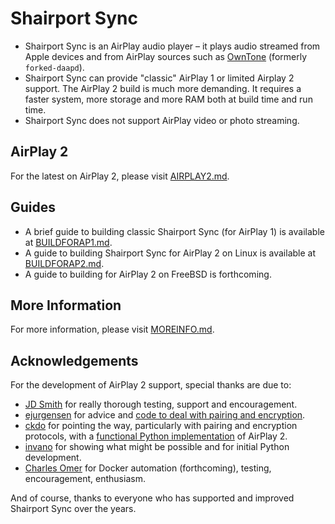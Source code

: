 
Shairport Sync
=============
* Shairport Sync is an AirPlay audio player – it plays audio streamed from Apple devices and from AirPlay sources such as [OwnTone](https://github.com/owntone/owntone-server) (formerly `forked-daapd`).
* Shairport Sync can provide "classic" AirPlay 1 or limited Airplay 2 support. The AirPlay 2 build is much more demanding. It requires a faster system, more storage and more RAM both at build time and run time.
* Shairport Sync does not support AirPlay video or photo streaming.

AirPlay 2
---
For the latest on AirPlay 2, please visit [AIRPLAY2.md](https://github.com/mikebrady/shairport-sync/blob/development/AIRPLAY2.md).

Guides
---
* A brief guide to building classic Shairport Sync (for AirPlay 1) is available at [BUILDFORAP1.md](https://github.com/mikebrady/shairport-sync/blob/development/BUILDFORAP1.md).
* A guide to building Shairport Sync for AirPlay 2 on Linux is available at [BUILDFORAP2.md](https://github.com/mikebrady/shairport-sync/blob/development/BUILDFORAP2.md).
* A guide to building for AirPlay 2 on FreeBSD is forthcoming.

More Information
---
For more information, please visit [MOREINFO.md](https://github.com/mikebrady/shairport-sync/blob/development/MOREINFO.md).

Acknowledgements
---
For the development of AirPlay 2 support, special thanks are due to:
* [JD Smith](https://github.com/jdtsmith) for really thorough testing, support and encouragement.
* [ejurgensen](https://github.com/ejurgensen) for advice and [code to deal with pairing and encryption](https://github.com/ejurgensen/pair_ap).
* [ckdo](https://github.com/ckdo) for pointing the way, particularly with pairing and encryption protocols, with a [functional Python implementation](https://github.com/ckdo/airplay2-receiver) of AirPlay 2.
* [invano](https://github.com/invano) for showing what might be possible and for initial Python development.
* [Charles Omer](https://github.com/charlesomer) for Docker automation (forthcoming), testing, encouragement, enthusiasm.

And of course, thanks to everyone who has supported and improved Shairport Sync over the years.
